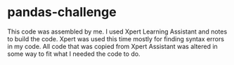# pandas-challenge
This code was assembled by me. I used Xpert Learning Assistant and notes to build the code. Xpert was used this time mostly for finding syntax errors in my code. All code that was copied from Xpert Assistant was altered in some way to fit what I needed the code to do.
